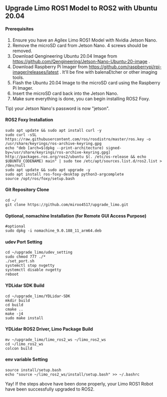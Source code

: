 ## Upgrade Limo ROS1 Model to ROS2 with Ubuntu 20.04

#### Prerequisites
1. Ensure you have an Agilex Limo ROS1 Model with Nvidia Jetson Nano.
2. Remove the microSD card from Jetson Nano. 4 screws should be removed.
3. Download Qengineering Ubuntu 20.04 Image from https://github.com/Qengineering/Jetson-Nano-Ubuntu-20-image .
4. Download Raspberry Pi Imager from https://github.com/raspberrypi/rpi-imager/releases/latest . It'll be fine with balenaEtcher or other imaging tools.
5. Flash the Ubuntu 20.04 Image to the microSD card using the Raspberry Pi Imager.
6. Insert the microSD card back into the Jetson Nano.
7. Make sure everything is done, you can begin installing ROS2 Foxy.

Tip) your Jetson Nano's password is now "jetson".

#### ROS2 Foxy Installation
```
sudo apt update && sudo apt install curl -y
sudo curl -sSL https://raw.githubusercontent.com/ros/rosdistro/master/ros.key -o /usr/share/keyrings/ros-archive-keyring.gpg
echo "deb [arch=$(dpkg --print-architecture) signed-by=/usr/share/keyrings/ros-archive-keyring.gpg] http://packages.ros.org/ros2/ubuntu $(. /etc/os-release && echo $UBUNTU_CODENAME) main" | sudo tee /etc/apt/sources.list.d/ros2.list > /dev/null
sudo apt update && sudo apt upgrade -y
sudo apt install ros-foxy-desktop python3-argcomplete
source /opt/ros/foxy/setup.bash
```

#### Git Repository Clone
```
cd ~/
git clone https://github.com/miroo4517/upgrade_limo.git
```

#### Optional, nomachine Installation (for Remote GUI Access Purpose)
```
#optional
sudo dpkg -i nomachine_9.0.188_11_arm64.deb
```

#### udev Port Setting
```
cd ~/upgrade_limo/udev_setting
sudo chmod 777 ./*
./set_port.sh
systemctl stop nvgetty
systemctl disable nvgetty
reboot
```

#### YDLidar SDK Build
```
cd ~/upgrade_limo/YDLidar-SDK
mkdir build
cd build
cmake ..
make -j4
sudo make install
```

#### YDLidar ROS2 Driver, Limo Package Build
```
mv ~/upgrade_limo/limo_ros2_ws ~/limo_ros2_ws
cd ~/limo_ros2_ws
colcon build
```

#### env variable Setting
```
source install/setup.bash
echo "source ~/limo_ros2_ws/install/setup.bash" >> ~/.bashrc
```

Yay! If the steps above have been done properly, your Limo ROS1 Robot have been successfully upgraded to ROS2.
